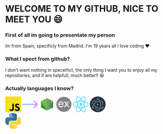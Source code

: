 # WELCOME TO MY GITHUB, NICE TO MEET YOU 😄

### First of all im going to presentate my person

Im from Spain, specificly from Madrid. I'm 19 years all I love coding ❤

### What I spect from github?

I don't want nothing in speceifict, the only thing I want you to enjoy all my repositories, and if are helpfull, much better!! 😆

### Actually languages I know?

<img src="./img/tech/js.png" height="50px" width="50px" title="Javascript"> <img src="./img/tech/arrow.png" height="50px" width="50px"/> <img src="./img/tech/node.png" height="50px" width="50px" title="Node JS" href="https://nodejs.org/es/"> <img src="./img/tech/ex.png" height="50px" width="50px" title="Express JS" href="https://expressjs.com/" > <img src="./img/tech/react.png" height="50px" width="50px" title="React JS" href="https://reactjs.org/" > <img src="./img/tech/elec.png" height="50px" width="50px" title="Electron JS" href="https://www.electronjs.org/" >
<br/>
<img src="./img/tech/py.png" height="50px" width="50px" title="Python">
